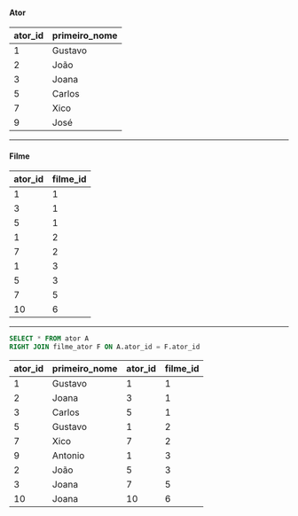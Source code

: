 #### Ator
| ator_id |primeiro_nome  |
|--|--|
| 1 | Gustavo |
| 2 | João |
| 3 | Joana |
| 5 | Carlos |
| 7 | Xico |
| 9 | José |
---
#### Filme
| ator_id | filme_id |
|--|--|
| 1 | 1 |
| 3 | 1 |
| 5 | 1 |
| 1 | 2 |
| 7 | 2 |
| 1 | 3 |
| 5 | 3 |
| 7 | 5 |
| 10 | 6 |
----
```sql
SELECT * FROM ator A
RIGHT JOIN filme_ator F ON A.ator_id = F.ator_id
```
| ator_id | primeiro_nome | ator_id | filme_id
|--|--|--|--|
| 1 | Gustavo | 1 | 1 |
| 2 | Joana | 3 | 1 |
| 3 | Carlos | 5 | 1 |
| 5 | Gustavo | 1 | 2 |
| 7 | Xico | 7 | 2 |
| 9 | Antonio | 1 | 3 |
| 2 | João | 5 | 3 |
| 3 | Joana | 7 | 5 |
| 10 | Joana | 10 | 6 |
<!--stackedit_data:
eyJoaXN0b3J5IjpbMTM4MDMxOTkyOF19
-->